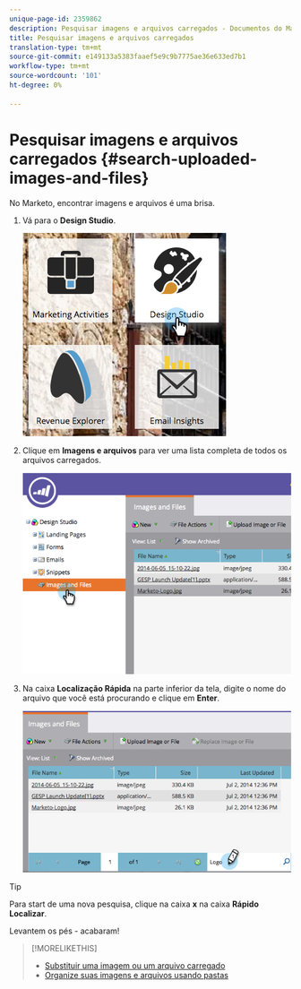 ```yaml
---
unique-page-id: 2359862
description: Pesquisar imagens e arquivos carregados - Documentos do Marketo - Documentação do produto
title: Pesquisar imagens e arquivos carregados
translation-type: tm+mt
source-git-commit: e149133a5383faaef5e9c9b7775ae36e633ed7b1
workflow-type: tm+mt
source-wordcount: '101'
ht-degree: 0%

---
```



# Pesquisar imagens e arquivos carregados {#search-uploaded-images-and-files}

No Marketo, encontrar imagens e arquivos é uma brisa.

1. Vá para o **Design Studio**.

   ![](assets/designstudio-1.png)

1. Clique em **Imagens e arquivos** para ver uma lista completa de todos os arquivos carregados.

   ![](assets/image2014-9-16-11-3a44-3a4.png)

1. Na caixa **Localização Rápida** na parte inferior da tela, digite o nome do arquivo que você está procurando e clique em **Enter**.

   ![](assets/image2014-9-16-11-3a46-3a32.png)

>[!TIP]
>
>Para start de uma nova pesquisa, clique na caixa **x** na caixa **Rápido** **Localizar**.

Levantem os pés - acabaram!

>[!MORELIKETHIS]
>
>* [Substituir uma imagem ou um arquivo carregado](replace-an-uploaded-image-or-file.md)
>* [Organize suas imagens e arquivos usando pastas](organize-your-images-and-files-using-folders.md)

>



